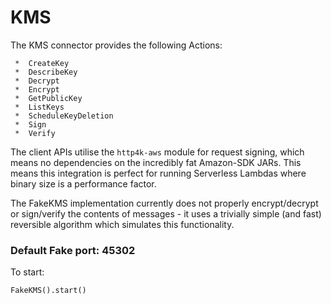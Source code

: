 # KMS

The KMS connector provides the following Actions:

     *  CreateKey
     *  DescribeKey
     *  Decrypt
     *  Encrypt
     *  GetPublicKey
     *  ListKeys
     *  ScheduleKeyDeletion
     *  Sign
     *  Verify

The client APIs utilise the `http4k-aws` module for request signing, which means no dependencies on the incredibly fat Amazon-SDK JARs. This means this integration is perfect for running Serverless Lambdas where binary size is a performance factor.

The FakeKMS implementation currently does not properly encrypt/decrypt or sign/verify the contents of messages - it uses a trivially simple (and fast) reversible algorithm which simulates this functionality.

### Default Fake port: 45302

To start:
```
FakeKMS().start()
```
